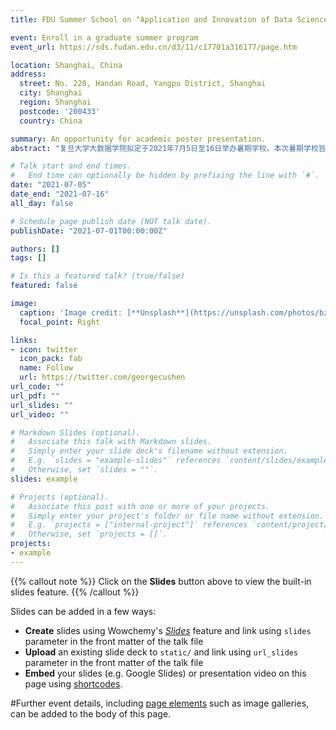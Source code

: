 ```yaml
---
title: FDU Summer School on "Application and Innovation of Data Science"

event: Enroll in a graduate summer program
event_url: https://sds.fudan.edu.cn/d3/11/c17701a316177/page.htm

location: Shanghai, China
address:
  street: No. 220, Handan Road, Yangpu District, Shanghai
  city: Shanghai
  region: Shanghai
  postcode: '200433'
  country: China

summary: An opportunity for academic poster presentation.
abstract: "复旦大学大数据学院拟定于2021年7月5日至16日举办暑期学校。本次暑期学校旨在为热爱大数据专业的研究生、高年级本科生和青年学者们搭建一个学习和交流的平台，通过邀请国内外顶尖的数据科学家、行业领军人物开设讲座课程，让学生对数据科学、大数据技术和行业大数据的应用有更深刻的了解。"

# Talk start and end times.
#   End time can optionally be hidden by prefixing the line with `#`.
date: "2021-07-05"
date_end: "2021-07-16"
all_day: false

# Schedule page publish date (NOT talk date).
publishDate: "2021-07-01T00:00:00Z"

authors: []
tags: []

# Is this a featured talk? (true/false)
featured: false

image:
  caption: 'Image credit: [**Unsplash**](https://unsplash.com/photos/bzdhc5b3Bxs)'
  focal_point: Right

links:
- icon: twitter
  icon_pack: fab
  name: Follow
  url: https://twitter.com/georgecushen
url_code: ""
url_pdf: ""
url_slides: ""
url_video: ""

# Markdown Slides (optional).
#   Associate this talk with Markdown slides.
#   Simply enter your slide deck's filename without extension.
#   E.g. `slides = "example-slides"` references `content/slides/example-slides.md`.
#   Otherwise, set `slides = ""`.
slides: example

# Projects (optional).
#   Associate this post with one or more of your projects.
#   Simply enter your project's folder or file name without extension.
#   E.g. `projects = ["internal-project"]` references `content/project/deep-learning/index.md`.
#   Otherwise, set `projects = []`.
projects:
- example
---
```


{{% callout note %}}
Click on the **Slides** button above to view the built-in slides feature.
{{% /callout %}}

Slides can be added in a few ways:

- **Create** slides using Wowchemy's [*Slides*](https://wowchemy.com/docs/managing-content/#create-slides) feature and link using `slides` parameter in the front matter of the talk file
- **Upload** an existing slide deck to `static/` and link using `url_slides` parameter in the front matter of the talk file
- **Embed** your slides (e.g. Google Slides) or presentation video on this page using [shortcodes](https://wowchemy.com/docs/writing-markdown-latex/).

#Further event details, including [page elements](https://wowchemy.com/docs/writing-markdown-latex/) such as image galleries, can be added to the body of this page.

